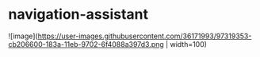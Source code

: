 # navigation-assistant

![image](https://user-images.githubusercontent.com/36171993/97319353-cb206600-183a-11eb-9702-6f4088a397d3.png | width=100)
